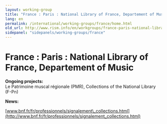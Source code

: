 ```yaml
---
layout: working-group
title: "France : Paris : National Library of France, Departement of Music"
lang: en
permalink: /international/working-groups/france/home.html
old_url: http://www.rism.info/en/workgroups/france-paris-national-library-of-france-departement-of-music/home.html
sidepanel: "sidepanels/working-groups/france"
---
```


# France : Paris : National Library of France, Departement of Music

**Ongoing projects:**   
Le Patrimoine muscal régionale (PMR), Collections of the National Library (F-Pn)

**News:**

[www.bnf.fr/fr/professionnels/signalement\_collections.html](http://www.bnf.fr/fr/professionnels/signalement_collections.html)